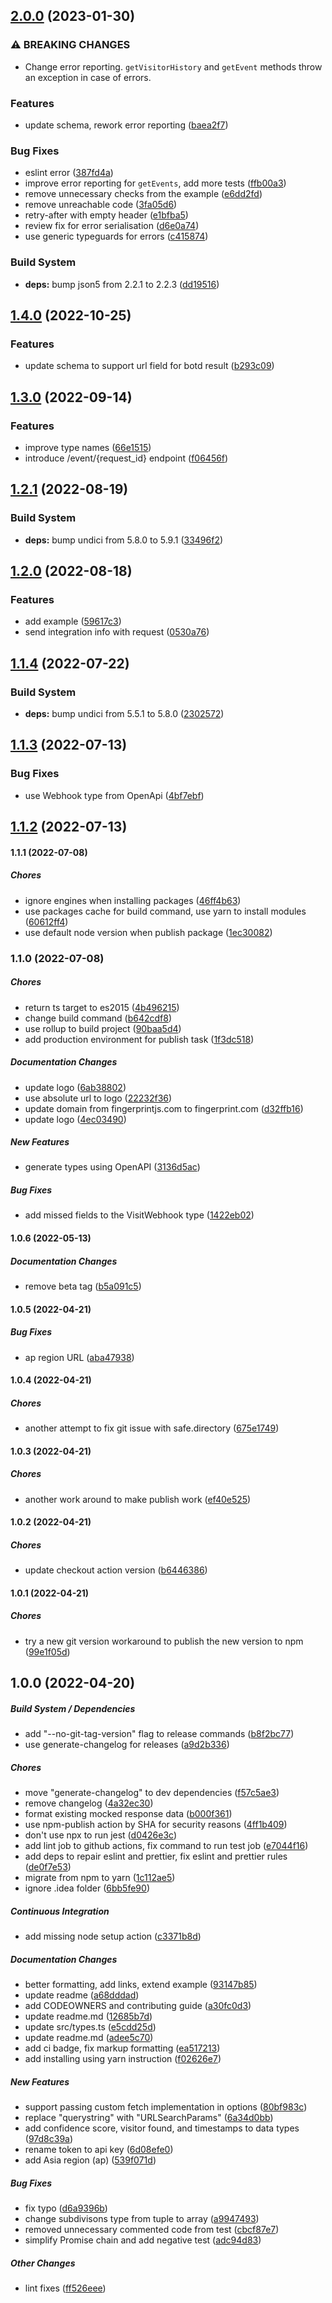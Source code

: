 ## [2.0.0](https://github.com/fingerprintjs/fingerprintjs-pro-server-api-node-sdk/compare/v1.4.0...v2.0.0) (2023-01-30)


### ⚠ BREAKING CHANGES

* Change error reporting.
`getVisitorHistory` and `getEvent` methods throw an exception in case of errors.

### Features

* update schema, rework error reporting ([baea2f7](https://github.com/fingerprintjs/fingerprintjs-pro-server-api-node-sdk/commit/baea2f7fff8a2d2350a67986c2f054217671fbef))


### Bug Fixes

* eslint error ([387fd4a](https://github.com/fingerprintjs/fingerprintjs-pro-server-api-node-sdk/commit/387fd4aefc2a8d06f166086dbfaabe13c1590611))
* improve error reporting for `getEvents`, add more tests ([ffb00a3](https://github.com/fingerprintjs/fingerprintjs-pro-server-api-node-sdk/commit/ffb00a39d2598486cb10eacfe3180c0738c561c3))
* remove unnecessary checks from the example ([e6dd2fd](https://github.com/fingerprintjs/fingerprintjs-pro-server-api-node-sdk/commit/e6dd2fd838c459ba4736e7b17efd1f2f2ed56ae8))
* remove unreachable code ([3fa05d6](https://github.com/fingerprintjs/fingerprintjs-pro-server-api-node-sdk/commit/3fa05d6adb0061d13cf2c571b56c1609c64460d6))
* retry-after with empty header ([e1bfba5](https://github.com/fingerprintjs/fingerprintjs-pro-server-api-node-sdk/commit/e1bfba5c92d34fb40df13f28914b0aead7d76453))
* review fix for error serialisation ([d6e0a74](https://github.com/fingerprintjs/fingerprintjs-pro-server-api-node-sdk/commit/d6e0a7411780b08c3995c5470c8856c7111c34f1))
* use generic typeguards for errors ([c415874](https://github.com/fingerprintjs/fingerprintjs-pro-server-api-node-sdk/commit/c4158748a86315d809686bf562314862edb95880))


### Build System

* **deps:** bump json5 from 2.2.1 to 2.2.3 ([dd19516](https://github.com/fingerprintjs/fingerprintjs-pro-server-api-node-sdk/commit/dd19516aeb9ff3f4b948dac98d017b64e73c338a))

## [1.4.0](https://github.com/fingerprintjs/fingerprintjs-pro-server-api-node-sdk/compare/v1.3.0...v1.4.0) (2022-10-25)


### Features

* update schema to support url field for botd result ([b293c09](https://github.com/fingerprintjs/fingerprintjs-pro-server-api-node-sdk/commit/b293c09bcc92ea8ca8d70d4d7403a2cd359e610b))

## [1.3.0](https://github.com/fingerprintjs/fingerprintjs-pro-server-api-node-sdk/compare/v1.2.1...v1.3.0) (2022-09-14)


### Features

* improve type names ([66e1515](https://github.com/fingerprintjs/fingerprintjs-pro-server-api-node-sdk/commit/66e1515c2517a7d5e0443be5611495df7de09057))
* introduce /event/{request_id} endpoint ([f06456f](https://github.com/fingerprintjs/fingerprintjs-pro-server-api-node-sdk/commit/f06456f7f98ba0a71b5c3703d889c9a8d7846da6))

## [1.2.1](https://github.com/fingerprintjs/fingerprintjs-pro-server-api-node-sdk/compare/v1.2.0...v1.2.1) (2022-08-19)


### Build System

* **deps:** bump undici from 5.8.0 to 5.9.1 ([33496f2](https://github.com/fingerprintjs/fingerprintjs-pro-server-api-node-sdk/commit/33496f248175b002fba7a64a397589f9c558af8f))

## [1.2.0](https://github.com/fingerprintjs/fingerprintjs-pro-server-api-node-sdk/compare/v1.1.4...v1.2.0) (2022-08-18)


### Features

* add example ([59617c3](https://github.com/fingerprintjs/fingerprintjs-pro-server-api-node-sdk/commit/59617c3cd743d000cb7ce6029dcda06a8e72c47b))
* send integration info with request ([0530a76](https://github.com/fingerprintjs/fingerprintjs-pro-server-api-node-sdk/commit/0530a76fced9d8b4991de6195df3f210a0c5e9a0))

## [1.1.4](https://github.com/fingerprintjs/fingerprintjs-pro-server-api-node-sdk/compare/v1.1.3...v1.1.4) (2022-07-22)


### Build System

* **deps:** bump undici from 5.5.1 to 5.8.0 ([2302572](https://github.com/fingerprintjs/fingerprintjs-pro-server-api-node-sdk/commit/2302572108e40be3856dc86fb0903927a1bf2a10))

## [1.1.3](https://github.com/fingerprintjs/fingerprintjs-pro-server-api-node-sdk/compare/v1.1.2...v1.1.3) (2022-07-13)


### Bug Fixes

* use Webhook type from OpenApi ([4bf7ebf](https://github.com/fingerprintjs/fingerprintjs-pro-server-api-node-sdk/commit/4bf7ebf102d21af477176cc2f38621179f6102d7))

## [1.1.2](https://github.com/fingerprintjs/fingerprintjs-pro-server-api-node-sdk/compare/v1.1.1...v1.1.2) (2022-07-13)

#### 1.1.1 (2022-07-08)

##### Chores

*  ignore engines when installing packages ([46ff4b63](https://github.com/fingerprintjs/fingerprintjs-pro-server-api-node-sdk/commit/46ff4b6348d5efcb88a5722831b6af4c3a581e6a))
*  use packages cache for build command, use yarn to install modules ([60612ff4](https://github.com/fingerprintjs/fingerprintjs-pro-server-api-node-sdk/commit/60612ff4d9a495f10c7e953b651768eb607908f2))
*  use default node version when publish package ([1ec30082](https://github.com/fingerprintjs/fingerprintjs-pro-server-api-node-sdk/commit/1ec30082ec44d0da9fc4977dc9a2fcd47e236c4a))

### 1.1.0 (2022-07-08)

##### Chores

*  return ts target to es2015 ([4b496215](https://github.com/fingerprintjs/fingerprintjs-pro-server-api-node-sdk/commit/4b496215f51a87df7e8d4ae6cce80737dd03c0bd))
*  change build command ([b642cdf8](https://github.com/fingerprintjs/fingerprintjs-pro-server-api-node-sdk/commit/b642cdf8855b3cefbf6f097bbddd5d82bfe66a29))
*  use rollup to build project ([90baa5d4](https://github.com/fingerprintjs/fingerprintjs-pro-server-api-node-sdk/commit/90baa5d4d85887da86c7b771991f03719e4cdfaf))
*  add production environment for publish task ([1f3dc518](https://github.com/fingerprintjs/fingerprintjs-pro-server-api-node-sdk/commit/1f3dc518e836b474afb1d351e17011316eff32be))

##### Documentation Changes

*  update logo ([6ab38802](https://github.com/fingerprintjs/fingerprintjs-pro-server-api-node-sdk/commit/6ab38802f39a7fdc5297a81f2f08a05c248c1233))
*  use absolute url to logo ([22232f36](https://github.com/fingerprintjs/fingerprintjs-pro-server-api-node-sdk/commit/22232f36ddf0b09a1cfbf90cff31a78b59dfbcf4))
*  update domain from fingerprintjs.com to fingerprint.com ([d32ffb16](https://github.com/fingerprintjs/fingerprintjs-pro-server-api-node-sdk/commit/d32ffb16aa12f768591f0e5d2d4e52cece264344))
*  update logo ([4ec03490](https://github.com/fingerprintjs/fingerprintjs-pro-server-api-node-sdk/commit/4ec0349096c68775e3b6bea3b324265a51a5c3ba))

##### New Features

*  generate types using OpenAPI ([3136d5ac](https://github.com/fingerprintjs/fingerprintjs-pro-server-api-node-sdk/commit/3136d5ace2ad23558ff9dfccc4297a984982cd9c))

##### Bug Fixes

*  add missed fields to the VisitWebhook type ([1422eb02](https://github.com/fingerprintjs/fingerprintjs-pro-server-api-node-sdk/commit/1422eb02049b5a5a71c703d8e122b800934a38c0))

#### 1.0.6 (2022-05-13)

##### Documentation Changes

*  remove beta tag ([b5a091c5](https://github.com/fingerprintjs/fingerprintjs-pro-server-api-node-sdk/commit/b5a091c5d5f80234706b8a334b8328ae4d8c64ea))

#### 1.0.5 (2022-04-21)

##### Bug Fixes

*  ap region URL ([aba47938](https://github.com/fingerprintjs/fingerprintjs-pro-server-api-node-sdk/commit/aba47938bd180eaae492f8a44bb6340c7aa8fece))

#### 1.0.4 (2022-04-21)

##### Chores

*  another attempt to fix git issue with safe.directory ([675e1749](https://github.com/fingerprintjs/fingerprintjs-pro-server-api-node-sdk/commit/675e1749fe576856a07647fcb2b7b83e1f9088c3))

#### 1.0.3 (2022-04-21)

##### Chores

*  another work around to make publish work ([ef40e525](https://github.com/fingerprintjs/fingerprintjs-pro-server-api-node-sdk/commit/ef40e5253185434c1e2ca1ad1baaa1299c140bc9))

#### 1.0.2 (2022-04-21)

##### Chores

*  update checkout action version ([b6446386](https://github.com/fingerprintjs/fingerprintjs-pro-server-api-node-sdk/commit/b6446386c3006e6ab2f758ccfa9a0decc2fb3b20))

#### 1.0.1 (2022-04-21)

##### Chores

* try a new git version workaround to publish the new version to npm ([99e1f05d](https://github.com/fingerprintjs/fingerprintjs-pro-server-api-node-sdk/commit/99e1f05d9f9d08e37e904e2d7c7a395549eb8ee1))

## 1.0.0 (2022-04-20)

##### Build System / Dependencies

*  add "--no-git-tag-version" flag to release commands ([b8f2bc77](https://github.com/fingerprintjs/fingerprintjs-pro-server-api-node-sdk/commit/b8f2bc7727f0f09b8f83f24e795f6ae29d60b36b))
*  use generate-changelog for releases ([a9d2b336](https://github.com/fingerprintjs/fingerprintjs-pro-server-api-node-sdk/commit/a9d2b336df2270306e1c2a01f90c3ca058f0df3e))

##### Chores

*  move "generate-changelog" to dev dependencies ([f57c5ae3](https://github.com/fingerprintjs/fingerprintjs-pro-server-api-node-sdk/commit/f57c5ae3220de6c360adfe4310064c06cbab20b5))
*  remove changelog ([4a32ec30](https://github.com/fingerprintjs/fingerprintjs-pro-server-api-node-sdk/commit/4a32ec30d4c217131d9c12f7af7d7b27c02fbade))
*  format existing mocked response data ([b000f361](https://github.com/fingerprintjs/fingerprintjs-pro-server-api-node-sdk/commit/b000f361b7a0e25811c4dbe729ece0cd5a3b13ed))
*  use npm-publish action by SHA for security reasons ([4ff1b409](https://github.com/fingerprintjs/fingerprintjs-pro-server-api-node-sdk/commit/4ff1b409f325b4729d4a652a77f2df6b535d2217))
*  don't use npx to run jest ([d0426e3c](https://github.com/fingerprintjs/fingerprintjs-pro-server-api-node-sdk/commit/d0426e3c553499c390851d82e0a40f30e2a49bf5))
*  add lint job to github actions, fix command to run test job ([e7044f16](https://github.com/fingerprintjs/fingerprintjs-pro-server-api-node-sdk/commit/e7044f16ee2b20cf23eaaa3490d65abced21f558))
*  add deps to repair eslint and prettier, fix eslint and prettier rules ([de0f7e53](https://github.com/fingerprintjs/fingerprintjs-pro-server-api-node-sdk/commit/de0f7e53edcd59c81a933cd0c8c446269edb2515))
*  migrate from npm to yarn ([1c112ae5](https://github.com/fingerprintjs/fingerprintjs-pro-server-api-node-sdk/commit/1c112ae5c7e0a799d7cfa713853b066f1d610fcc))
*  ignore .idea folder ([6bb5fe90](https://github.com/fingerprintjs/fingerprintjs-pro-server-api-node-sdk/commit/6bb5fe902f2b91c6aa5c4440f14d25a9395a39ab))

##### Continuous Integration

*  add missing node setup action ([c3371b8d](https://github.com/fingerprintjs/fingerprintjs-pro-server-api-node-sdk/commit/c3371b8d5f819ca7b3407ce4f549f5b55a5954f7))

##### Documentation Changes

*  better formatting, add links, extend example ([93147b85](https://github.com/fingerprintjs/fingerprintjs-pro-server-api-node-sdk/commit/93147b859ca907e0b780dfea0b4d74025d22d4d4))
*  update readme ([a68dddad](https://github.com/fingerprintjs/fingerprintjs-pro-server-api-node-sdk/commit/a68dddadb0cb9f96295aeca9d25cf940686de456))
*  add CODEOWNERS and contributing guide ([a30fc0d3](https://github.com/fingerprintjs/fingerprintjs-pro-server-api-node-sdk/commit/a30fc0d3d63a1989fb9524780caf4816cf31fc3e))
*  update readme.md ([12685b7d](https://github.com/fingerprintjs/fingerprintjs-pro-server-api-node-sdk/commit/12685b7d909e60ebf247dd851e44a2bc63bc129e))
*  update src/types.ts ([e5cdd25d](https://github.com/fingerprintjs/fingerprintjs-pro-server-api-node-sdk/commit/e5cdd25d2618921b254bcf06346880dca43ed4c1))
*  update readme.md ([adee5c70](https://github.com/fingerprintjs/fingerprintjs-pro-server-api-node-sdk/commit/adee5c7054e973c5e7d43f84ee335099cf0224e1))
*  add ci badge, fix markup formatting ([ea517213](https://github.com/fingerprintjs/fingerprintjs-pro-server-api-node-sdk/commit/ea517213d53ff6dfc49328588ccfcc23860b8d8b))
*  add installing using yarn instruction ([f02626e7](https://github.com/fingerprintjs/fingerprintjs-pro-server-api-node-sdk/commit/f02626e754f0e0ed6c315ab9d86d9ca2a982649d))

##### New Features

*  support passing custom fetch implementation in options ([80bf983c](https://github.com/fingerprintjs/fingerprintjs-pro-server-api-node-sdk/commit/80bf983c3f901c1ebe477cc79aecfbea657fb8e0))
*  replace "querystring" with "URLSearchParams" ([6a34d0bb](https://github.com/fingerprintjs/fingerprintjs-pro-server-api-node-sdk/commit/6a34d0bb95d3647aa315b0a462aff22af238f11d))
*  add confidence score, visitor found, and timestamps to data types ([97d8c39a](https://github.com/fingerprintjs/fingerprintjs-pro-server-api-node-sdk/commit/97d8c39aa71b36cd302581cbc450d1f9f35e1ca5))
*  rename token to api key ([6d08efe0](https://github.com/fingerprintjs/fingerprintjs-pro-server-api-node-sdk/commit/6d08efe0d17d8e8c265b502f5f2c86d61cf534e6))
*  add Asia region (ap) ([539f071d](https://github.com/fingerprintjs/fingerprintjs-pro-server-api-node-sdk/commit/539f071df4bc04368677e505e202effa48a8bdf2))

##### Bug Fixes

*  fix typo ([d6a9396b](https://github.com/fingerprintjs/fingerprintjs-pro-server-api-node-sdk/commit/d6a9396b5f845d4273129b170c9a61210540945c))
*  change subdivisons type from tuple to array ([a9947493](https://github.com/fingerprintjs/fingerprintjs-pro-server-api-node-sdk/commit/a994749314bdedd5dfa85f30acb530ecd02498e3))
*  removed unnecessary commented code from test ([cbcf87e7](https://github.com/fingerprintjs/fingerprintjs-pro-server-api-node-sdk/commit/cbcf87e7631dca2ab78cb64736c3c541bea4a18a))
*  simplify Promise chain and add negative test ([adc94d83](https://github.com/fingerprintjs/fingerprintjs-pro-server-api-node-sdk/commit/adc94d838d85e048c6bf63f4199802a20cdde13d))

##### Other Changes

* lint fixes ([ff526eee](https://github.com/fingerprintjs/fingerprintjs-pro-server-api-node-sdk/commit/ff526eeef9a5c19e1fdf3922db79e08e171d73d8))
